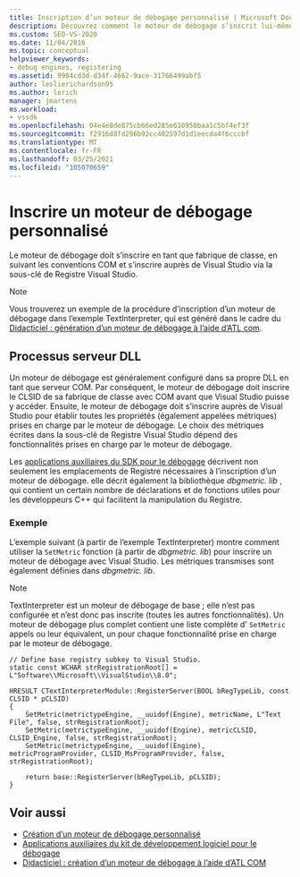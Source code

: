 ```yaml
---
title: Inscription d’un moteur de débogage personnalisé | Microsoft Docs
description: Découvrez comment le moteur de débogage s’inscrit lui-même en tant que fabrique de classe, suivant les conventions COM, et s’inscrire auprès de Visual Studio via le registre.
ms.custom: SEO-VS-2020
ms.date: 11/04/2016
ms.topic: conceptual
helpviewer_keywords:
- debug engines, registering
ms.assetid: 9984cd3d-d34f-4662-9ace-31766499abf5
author: leslierichardson95
ms.author: lerich
manager: jmartens
ms.workload:
- vssdk
ms.openlocfilehash: 04e4e8de875cb66ed285e610950baa1c5bf4ef3f
ms.sourcegitcommit: f2916d8fd296b92cc402597d1d1eecda4f6cccbf
ms.translationtype: MT
ms.contentlocale: fr-FR
ms.lasthandoff: 03/25/2021
ms.locfileid: "105070659"
---
```

# <a name="register-a-custom-debug-engine"></a>Inscrire un moteur de débogage personnalisé
Le moteur de débogage doit s’inscrire en tant que fabrique de classe, en suivant les conventions COM et s’inscrire auprès de Visual Studio via la sous-clé de Registre Visual Studio.

> [!NOTE]
> Vous trouverez un exemple de la procédure d’inscription d’un moteur de débogage dans l’exemple TextInterpreter, qui est généré dans le cadre du [Didacticiel : génération d’un moteur de débogage à l’aide d’ATL com](/previous-versions/bb147024(v=vs.90)).

## <a name="dll-server-process"></a>Processus serveur DLL
 Un moteur de débogage est généralement configuré dans sa propre DLL en tant que serveur COM. Par conséquent, le moteur de débogage doit inscrire le CLSID de sa fabrique de classe avec COM avant que Visual Studio puisse y accéder. Ensuite, le moteur de débogage doit s’inscrire auprès de Visual Studio pour établir toutes les propriétés (également appelées métriques) prises en charge par le moteur de débogage. Le choix des métriques écrites dans la sous-clé de Registre Visual Studio dépend des fonctionnalités prises en charge par le moteur de débogage.

 Les [applications auxiliaires du SDK pour le débogage](../../extensibility/debugger/reference/sdk-helpers-for-debugging.md) décrivent non seulement les emplacements de Registre nécessaires à l’inscription d’un moteur de débogage. elle décrit également la bibliothèque *dbgmetric. lib* , qui contient un certain nombre de déclarations et de fonctions utiles pour les développeurs C++ qui facilitent la manipulation du Registre.

### <a name="example"></a>Exemple
 L’exemple suivant (à partir de l’exemple TextInterpreter) montre comment utiliser la `SetMetric` fonction (à partir de *dbgmetric. lib*) pour inscrire un moteur de débogage avec Visual Studio. Les métriques transmises sont également définies dans *dbgmetric. lib*.

> [!NOTE]
> TextInterpreter est un moteur de débogage de base ; elle n’est pas configurée et n’est donc pas inscrite (toutes les autres fonctionnalités). Un moteur de débogage plus complet contient une liste complète d' `SetMetric` appels ou leur équivalent, un pour chaque fonctionnalité prise en charge par le moteur de débogage.

```
// Define base registry subkey to Visual Studio.
static const WCHAR strRegistrationRoot[] = L"Software\\Microsoft\\VisualStudio\\8.0";

HRESULT CTextInterpreterModule::RegisterServer(BOOL bRegTypeLib, const CLSID * pCLSID)
{
    SetMetric(metrictypeEngine, __uuidof(Engine), metricName, L"Text File", false, strRegistrationRoot);
    SetMetric(metrictypeEngine, __uuidof(Engine), metricCLSID, CLSID_Engine, false, strRegistrationRoot);
    SetMetric(metrictypeEngine, __uuidof(Engine), metricProgramProvider, CLSID_MsProgramProvider, false, strRegistrationRoot);

    return base::RegisterServer(bRegTypeLib, pCLSID);
}
```

## <a name="see-also"></a>Voir aussi
- [Création d’un moteur de débogage personnalisé](../../extensibility/debugger/creating-a-custom-debug-engine.md)
- [Applications auxiliaires du kit de développement logiciel pour le débogage](../../extensibility/debugger/reference/sdk-helpers-for-debugging.md)
- [Didacticiel : création d’un moteur de débogage à l’aide d’ATL COM](/previous-versions/bb147024(v=vs.90))